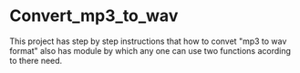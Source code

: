 # Convert_mp3_to_wav
This project has step by step instructions that how to convet "mp3 to wav format" also has module by which any one can use two functions acording to there need.
